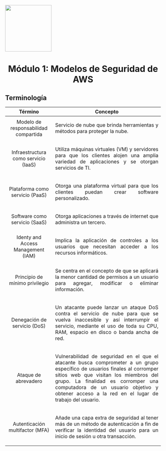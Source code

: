 <p align="left">
  <img src="https://semanadelcannabis.cayetano.edu.pe/assets/img/logo-upch.png" width="150">
  <h1 align="center">Módulo 1: Modelos de Seguridad de AWS</h1>
</p>

## Terminología

| Término  | Concepto  |
| :------------: | :------------: |
| Modelo de responsabilidad compartida  | <p align="justify">Servicio de nube que brinda herramientas y métodos para proteger la nube.</p>  |
| Infraestructura como servicio (IaaS)  | <p align="justify">Utiliza máquinas virtuales (VM) y servidores para que los clientes alojen una amplia variedad de aplicaciones y se otorgan servicios de TI.</p>  |
| Plataforma como servicio (PaaS)  | <p align="justify">Otorga una plataforma virtual para que los clientes puedan crear software personalizado.</p>  |
| Software como servicio (SaaS)  | <p align="justify">Otorga aplicaciones a través de internet que administra un tercero.</p>  |
| Identy and Access Management (IAM)  | <p align="justify">Implica la aplicación de controles a los usuarios que necesitan acceder a los recursos informáticos.</p>  |
| Principio de mínimo privilegio  | <p align="justify">Se centra en el concepto de que se aplicará la menor cantidad de permisos a un usuario para agregar, modificar o eliminar información.</p>  |
| Denegación de servicio (DoS)  | <p align="justify">Un atacante puede lanzar un ataque DoS contra el servicio de nube para que se vuelva inaccesible y así interrumpir el servicio, mediante el uso de toda su CPU, RAM, espacio en disco o banda ancha de red.</p>  |
| Ataque de abrevadero  | <p align="justify">Vulnerabilidad de seguridad en el que el atacante busca comprometer a un grupo específico de usuarios finales al corromper sitios web que visitan los miembros del grupo. La finalidad es corromper una computadora de un usuario objetivo y obtener acceso a la red en el lugar de trabajo del usuario.</p>  |
| Autenticación multifactor (MFA)  | <p align="justify">Añade una capa extra de seguridad al tener más de un método de autenticación a fin de verificar la identidad del usuario para un inicio de sesión u otra transacción. </p>  |
